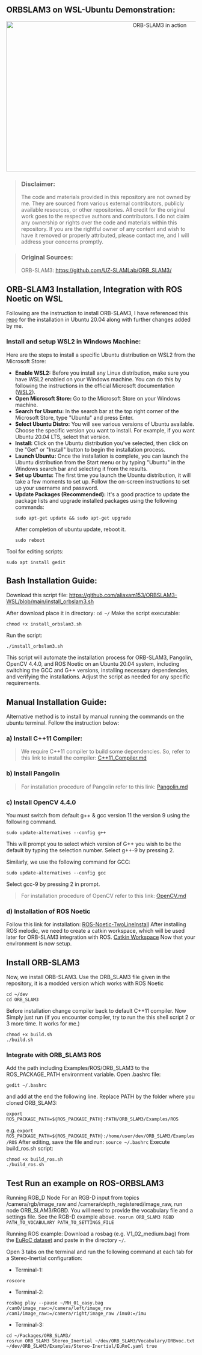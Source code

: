 ## ORBSLAM3 on WSL-Ubuntu Demonstration:
<p align="center">
  <img src="https://github.com/aliaxam153/ORBSLAM3-WSL/assets/146977640/d71efab3-655d-4c48-823a-de32ea22a349" width="800" height="400" alt="ORB-SLAM3 in action">
</p>


> ### Disclaimer:
>
> The code and materials provided in this repository are not owned by me. They are sourced from various external contributors, publicly available resources, or other repositories. All credit for the original
> work goes to the respective authors and contributors. I do not claim any ownership or rights over the code and materials within this repository.
> If you are the rightful owner of any content and wish to have it removed or properly attributed, please contact me, and I will address your concerns promptly.

> ### Original Sources:
> 
> ORB-SLAM3: https://github.com/UZ-SLAMLab/ORB_SLAM3/

## ORB-SLAM3 Installation, Integration with ROS Noetic on WSL 
Following are the instruction to install ORB-SLAM3, I have referenced this [repo](https://github.com/UZ-SLAMLab/ORB_SLAM3/tree/master) for the installation in Ubuntu 20.04 along with further changes added by me.
### Install and setup WSL2 in Windows Machine:
Here are the steps to install a specific Ubuntu distribution on WSL2 from the Microsoft Store:
- **Enable WSL2:** Before you install any Linux distribution, make sure you have WSL2 enabled on your Windows machine. You can do this by following the instructions in the official Microsoft documentation ([WSL2](https://learn.microsoft.com/en-us/windows/wsl/install)).
- **Open Microsoft Store:** Go to the Microsoft Store on your Windows machine.
- **Search for Ubuntu:** In the search bar at the top right corner of the Microsoft Store, type "Ubuntu" and press Enter.
- **Select Ubuntu Distro:** You will see various versions of Ubuntu available. Choose the specific version you want to install. For example, if you want Ubuntu 20.04 LTS, select that version.
- **Install:** Click on the Ubuntu distribution you've selected, then click on the "Get" or "Install" button to begin the installation process.
- **Launch Ubuntu:** Once the installation is complete, you can launch the Ubuntu distribution from the Start menu or by typing "Ubuntu" in the Windows search bar and selecting it from the results.
- **Set up Ubuntu:** The first time you launch the Ubuntu distribution, it will take a few moments to set up. Follow the on-screen instructions to set up your username and password.
- **Update Packages (Recommended):** It's a good practice to update the package lists and upgrade installed packages using the following commands:
  ```
  sudo apt-get update && sudo apt-get upgrade
  ```
  After completion of ubuntu update, reboot it.
  ```
  sudo reboot
  ```
Tool for editing scripts:
```
sudo apt install gedit
```

## Bash Installation Guide:
Download this script file: https://github.com/aliaxam153/ORBSLAM3-WSL/blob/main/install_orbslam3.sh

After download place it in directory: ```cd ~/```
Make the script executable:
```
chmod +x install_orbslam3.sh
```
Run the script:
```
./install_orbslam3.sh
```
This script will automate the installation process for ORB-SLAM3, Pangolin, OpenCV 4.4.0, and ROS Noetic on an Ubuntu 20.04 system, including switching the GCC and G++ versions, installing necessary dependencies, and verifying the installations. Adjust the script as needed for any specific requirements.


## Manual Installation Guide:
Alternative method is to install by manual running the commands on the ubuntu terminal. Follow the instruction below:

### a) Install C++11 Compiler:
> We require C++11 compiler to build some dependencies. So, refer to this link to install the compiler: 
[C++11_Compiler.md](https://github.com/aliaxam153/ORBSLAM3-WSL/blob/main/C++11_Compiler.md)
> 

### b) Install Pangolin
> For installation procedure of Pangolin refer to this link: 
[Pangolin.md](https://github.com/aliaxam153/ORBSLAM3-WSL/blob/main/Pangolin.md)

### c) Install OpenCV 4.4.0
You must switch from default g++ & gcc version 11 the version 9 using the following command.
```
sudo update-alternatives --config g++
```
This will prompt you to select which version of G++ you wish to be the default by typing the selection number. 
Select g++-9 by pressing 2.

Similarly, we use the following command for GCC:
```
sudo update-alternatives --config gcc
```
Select gcc-9 by pressing 2 in prompt.
> For installation procedure of OpenCV refer to this link: 
[OpenCV.md](https://github.com/aliaxam153/ORBSLAM3-WSL/blob/main/OpenCV.md)

### d) Installation of ROS Noetic
Follow this link for installation: [ROS-Noetic-TwoLineInstall](https://wiki.ros.org/ROS/Installation/TwoLineInstall/)
After installing ROS melodic, we need to create a catkin workspace, which will be used later for ORB-SLAM3 integration with ROS.
[Catkin Workspace](https://wiki.ros.org/ROS/Tutorials/InstallingandConfiguringROSEnvironment)
Now that your environment is now setup.

## Install ORB-SLAM3
Now, we install ORB-SLAM3. Use the ORB_SLAM3 file given in the repository, it is a modded version which works with ROS Noetic
```
cd ~/dev
cd ORB_SLAM3
```
Before installation change compiler back to default C++11 compiler.
Now Simply just run (if you encounter compiler, try to run the this shell script 2 or 3 more time. It works for me.)
```
chmod +x build.sh
./build.sh
```
### Integrate with  ORB_SLAM3 ROS
Add the path including Examples/ROS/ORB_SLAM3 to the ROS_PACKAGE_PATH environment variable. Open .bashrc file:
```
gedit ~/.bashrc
```
and add at the end the following line. Replace PATH by the folder where you cloned ORB_SLAM3:
```
export ROS_PACKAGE_PATH=${ROS_PACKAGE_PATH}:PATH/ORB_SLAM3/Examples/ROS
```
e.g. ```export ROS_PACKAGE_PATH=${ROS_PACKAGE_PATH}:/home/user/dev/ORB_SLAM3/Examples/ROS```
After editing, save the file and run: ```source ~/.bashrc```
Execute build_ros.sh script:
```
chmod +x build_ros.sh
./build_ros.sh
```
## Test Run an example on ROS-ORBSLAM3
Running RGB_D Node
For an RGB-D input from topics /camera/rgb/image_raw and /camera/depth_registered/image_raw, run node ORB_SLAM3/RGBD. You will need to provide the vocabulary file and a settings file. See the RGB-D example above.
```rosrun ORB_SLAM3 RGBD PATH_TO_VOCABULARY PATH_TO_SETTINGS_FILE```

Running ROS example: Download a rosbag (e.g. V1_02_medium.bag) from the [EuRoC dataset](http://projects.asl.ethz.ch/datasets/doku.php?id=kmavvisualinertialdatasets) and paste in the directory ```~/```.

Open 3 tabs on the terminal and run the following command at each tab for a Stereo-Inertial configuration:

- Terminal-1:
```
roscore
```
- Terminal-2:
```
rosbag play --pause ~/MH_01_easy.bag /cam0/image_raw:=/camera/left/image_raw /cam1/image_raw:=/camera/right/image_raw /imu0:=/imu
```
- Terminal-3:
```
cd ~/Packages/ORB_SLAM3/
rosrun ORB_SLAM3 Stereo_Inertial ~/dev/ORB_SLAM3/Vocabulary/ORBvoc.txt ~/dev/ORB_SLAM3/Examples/Stereo-Inertial/EuRoC.yaml true
```

